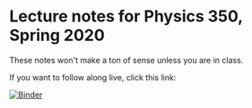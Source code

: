 # Lecture notes for Physics 350, Spring 2020

These notes won't make a ton of sense unless you are in class.

If you want to follow along live, click this link:

[![Binder](https://mybinder.org/badge_logo.svg)](https://mybinder.org/v2/gh/msum-phys350-spring-2019/lecture-notes/master)
